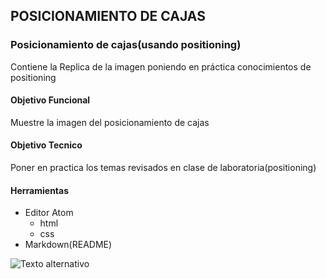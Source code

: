 ## POSICIONAMIENTO DE CAJAS

### Posicionamiento de cajas(usando positioning)
Contiene la Replica de la  imagen poniendo en práctica conocimientos de positioning

#### Objetivo Funcional
Muestre la imagen del posicionamiento de cajas

#### Objetivo Tecnico
Poner en practica los temas revisados en clase de laboratoria(positioning)

#### Herramientas

+ Editor Atom
    + html
    + css
+ Markdown(README)

![Texto alternativo](https://fotos.subefotos.com/c0a08756744f401530d3eb8bb58c36e3o.png)
